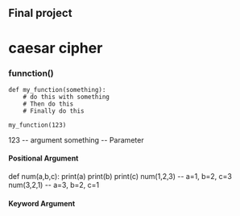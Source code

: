 ## Final project
# caesar cipher

### funnction()
```
def my_function(something):
    # do this with something
    # Then do this 
    # Finally do this

my_function(123)
```
123 -- argument
something -- Parameter


#### Positional Argument
def num(a,b,c):
    print(a)
    print(b)
    print(c)
num(1,2,3) -- a=1, b=2, c=3
num(3,2,1) -- a=3, b=2, c=1

#### Keyword Argument